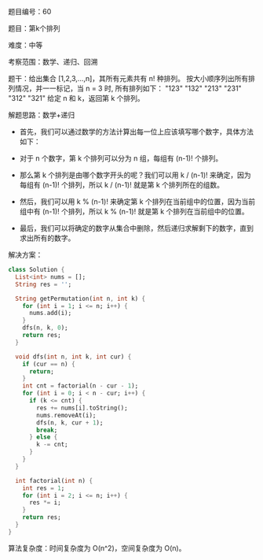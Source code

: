 题目编号：60

题目：第k个排列

难度：中等

考察范围：数学、递归、回溯

题干：给出集合 [1,2,3,…,n]，其所有元素共有 n! 种排列。
按大小顺序列出所有排列情况，并一一标记，当 n = 3 时, 所有排列如下：
"123"
"132"
"213"
"231"
"312"
"321"
给定 n 和 k，返回第 k 个排列。

解题思路：数学+递归

- 首先，我们可以通过数学的方法计算出每一位上应该填写哪个数字，具体方法如下：

- 对于 n 个数字，第 k 个排列可以分为 n 组，每组有 (n-1)! 个排列。
- 那么第 k 个排列是由哪个数字开头的呢？我们可以用 k / (n-1)! 来确定，因为每组有 (n-1)! 个排列，所以 k / (n-1)! 就是第 k 个排列所在的组数。
- 然后，我们可以用 k % (n-1)! 来确定第 k 个排列在当前组中的位置，因为当前组中有 (n-1)! 个排列，所以 k % (n-1)! 就是第 k 个排列在当前组中的位置。
- 最后，我们可以将确定的数字从集合中删除，然后递归求解剩下的数字，直到求出所有的数字。

解决方案：

```dart
class Solution {
  List<int> nums = [];
  String res = '';

  String getPermutation(int n, int k) {
    for (int i = 1; i <= n; i++) {
      nums.add(i);
    }
    dfs(n, k, 0);
    return res;
  }

  void dfs(int n, int k, int cur) {
    if (cur == n) {
      return;
    }
    int cnt = factorial(n - cur - 1);
    for (int i = 0; i < n - cur; i++) {
      if (k <= cnt) {
        res += nums[i].toString();
        nums.removeAt(i);
        dfs(n, k, cur + 1);
        break;
      } else {
        k -= cnt;
      }
    }
  }

  int factorial(int n) {
    int res = 1;
    for (int i = 2; i <= n; i++) {
      res *= i;
    }
    return res;
  }
}
```

算法复杂度：时间复杂度为 O(n^2)，空间复杂度为 O(n)。